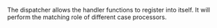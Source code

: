 The dispatcher allows the handler functions to register into itself. It will perform the matching role of different case processors.
